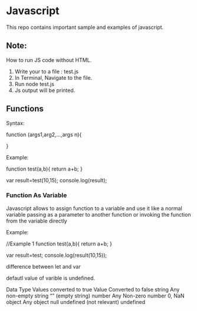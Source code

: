 # Javascript

This repo contains important sample and examples of javascript.

## Note:

How to run JS code without HTML.

1. Write your to a file : test.js
2. In Terminal, Navigate to the file.
3. Run node test.js
4. Js output will be printed.

## Functions

Syntax:

function <functionName>(args1,arg2,...,args n){

}

Example:

function test(a,b){
    return a+b;
}

var result=test(10,15);
console.log(result);

### Function As Variable

Javascript allows to assign function to a variable and use it like a normal variable passing as a parameter to another function or invoking the function from the variable directly

Example:

//Example 1
function test(a,b){
    return a+b;
}

var result=test;
console.log(result(10,15));






difference between let and var


defautl value of varible is undefined.


Data Type	Values converted to true	Value Converted to false
string	Any non-empty string	“” (empty string)
number	Any Non-zero number	0, NaN
object	Any object	null
undefined	(not relevant)	undefined




